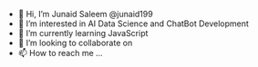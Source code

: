 - 👋 Hi, I’m Junaid Saleem @junaid199
- 👀 I’m interested in AI Data Science and ChatBot Development
- 🌱 I’m currently learning JavaScript
- 💞️ I’m looking to collaborate on 
- 📫 How to reach me ...

<!---
junaid199/junaid199 is a ✨ special ✨ repository because its `README.md` (this file) appears on your GitHub profile.
You can click the Preview link to take a look at your changes.
--->
